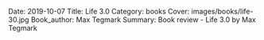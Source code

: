 Date: 2019-10-07
Title: Life 3.0
Category: books
Cover: images/books/life-30.jpg
Book_author: Max Tegmark
Summary: Book review - Life 3.0 by Max Tegmark

